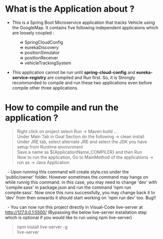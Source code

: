 # What is the Application about ? </br>
- This is a Spring Boot Microservice application that tracks Vehicle using the GoogleMap. It contains five following independent applicaions which are loosely coupled : </br>

&nbsp;&nbsp;&nbsp;&nbsp;&nbsp;&nbsp;&nbsp;&nbsp;&nbsp;&nbsp;&nbsp; => SpringCloudConfig</br>
&nbsp;&nbsp;&nbsp;&nbsp;&nbsp;&nbsp;&nbsp;&nbsp;&nbsp;&nbsp;&nbsp; => eurekaDiscovery </br>
&nbsp;&nbsp;&nbsp;&nbsp;&nbsp;&nbsp;&nbsp;&nbsp;&nbsp;&nbsp;&nbsp; => positionSimulator </br>
&nbsp;&nbsp;&nbsp;&nbsp;&nbsp;&nbsp;&nbsp;&nbsp;&nbsp;&nbsp;&nbsp; => positionReceiver </br>
&nbsp;&nbsp;&nbsp;&nbsp;&nbsp;&nbsp;&nbsp;&nbsp;&nbsp;&nbsp;&nbsp; => vehicleTrackingSystem </br>

- This application cannot be run until <strong>spring-cloud-config</strong> and <strong>eureka-service-registry</strong> are compiled and Run first. So, it is Strongly recommonded to compile and run these two applications even before compile other three applications. </br>

# How to compile and run the application ?
> Right click on project select Run -> Maven build ... </br>
> Under Main Tab in Goal Section do the following -> clean install </br>
> Under JRE tab, select alternate JRE and select the JDK you have setup from Runtime environment </br>
> Save a name as ${ApplicationName_COMPILER} and then Run </br>
> Now to run the application, Go to MainMethod of the applications -> run as -> Java Application

&nbsp; - Upon running this command will create style.css under the 'public/owner' folder. However sometimes the command may hangs on while runnig this command. in this case, you may need to change 'dev' with 'compile:sass' in package.json and run the command 'npm run compile:sass'. Now once this runs successfully, you may change back it to 'dev' from then onwards it should start working on 'npm run dev' too. Bug!! </br>

&nbsp; - You can now run this project directly in Visual-Code live-server at http://127.0.0.1:5500/ (Bypassing the below live-server installation step which is optional if you would like to run using npm live-server) </br>
> npm install live-server -g </br>
> live-server </br>
